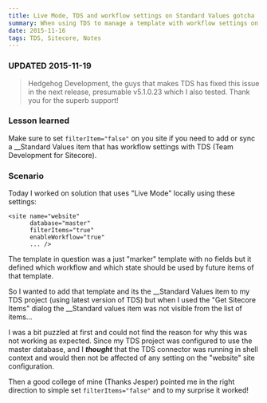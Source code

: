 ```yaml
---
title: Live Mode, TDS and workflow settings on Standard Values gotcha
summary: When using TDS to manage a template with workflow settings on the standard values item, then you can't add it to a TDS project.
date: 2015-11-16
tags: TDS, Sitecore, Notes
---
```


### UPDATED 2015-11-19

> Hedgehog Development, the guys that makes TDS has fixed this issue in the next release, presumable v5.1.0.23 which I also tested. Thank you for the superb support!

### Lesson learned

Make sure to set `filterItem="false"` on you site if you need to add or sync a __Standard Values item that has workflow settings with TDS (Team Development for Sitecore).

### Scenario

Today I worked on solution that uses "Live Mode" locally using these settings:

	<site name="website"
		  database="master" 
		  filterItems="true" 
		  enableWorkflow="true" 
		  ... />

The template in question was a just "marker" template with no fields but it defined which workflow and which state should be used by future items of that template. 

So I wanted to add that template and its the __Standard Values item to my TDS project (using latest version of TDS) but when I used the "Get Sitecore Items" dialog the __Standard values item was not visible from the list of items...

I was a bit puzzled at first and could not find the reason for why this was not working as expected. Since my TDS project was configured to use the master database, and I ***thought*** that the TDS connector was running in shell context and would then not be affected of any setting on the "website" site configuration.

Then a good college of mine (Thanks Jesper) pointed me in the right direction to simple set `filterItems="false"` and to my surprise it worked!